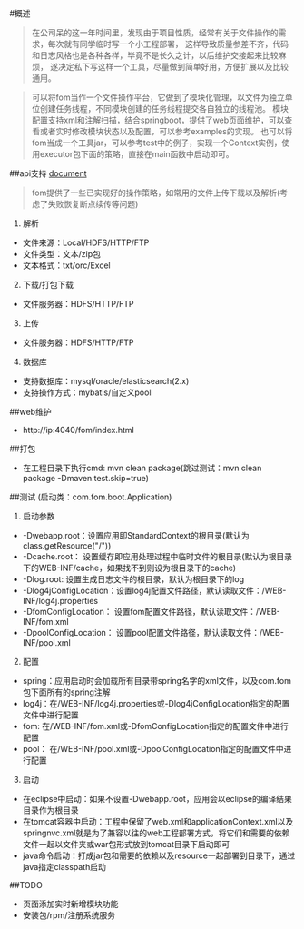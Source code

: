 #概述
> 在公司呆的这一年时间里，发现由于项目性质，经常有关于文件操作的需求，每次就有同学临时写一个小工程部署，
> 这样导致质量参差不齐，代码和日志风格也是各种各样，毕竟不是长久之计，以后维护交接起来比较麻烦，
> 遂决定私下写这样一个工具，尽量做到简单好用，方便扩展以及比较通用。

> 可以将fom当作一个文件操作平台，它做到了模块化管理，以文件为独立单位创建任务线程，不同模块创建的任务线程提交各自独立的线程池。
> 模块配置支持xml和注解扫描，结合springboot，提供了web页面维护，可以查看或者实时修改模块状态以及配置，可以参考examples的实现。
> 也可以将fom当成一个工具jar，可以参考test中的例子，实现一个Context实例，使用executor包下面的策略，直接在main函数中启动即可。

##api支持 [document](http://htmlpreview.github.io/?https://github.com/shanhm1991/fom/tree/master/apidocs/index.html)
> fom提供了一些已实现好的操作策略，如常用的文件上传下载以及解析(考虑了失败恢复断点续传等问题)
1. 解析
* 文件来源：Local/HDFS/HTTP/FTP
* 文件类型：文本/zip包
* 文本格式：txt/orc/Excel
2. 下载/打包下载
* 文件服务器：HDFS/HTTP/FTP
3. 上传
* 文件服务器：HDFS/HTTP/FTP
4. 数据库
* 支持数据库：mysql/oracle/elasticsearch(2.x)
* 支持操作方式：mybatis/自定义pool

##web维护
* http://ip:4040/fom/index.html

##打包
* 在工程目录下执行cmd: mvn clean package(跳过测试：mvn clean package -Dmaven.test.skip=true)

##测试 (启动类：com.fom.boot.Application)
1. 启动参数
* -Dwebapp.root：设置应用即StandardContext的根目录(默认为class.getResource("/"))
* -Dcache.root：  设置缓存即应用处理过程中临时文件的根目录(默认为根目录下的WEB-INF/cache，如果找不到则设为根目录下的cache)
* -Dlog.root:    设置生成日志文件的根目录，默认为根目录下的log
* -Dlog4jConfigLocation：设置log4j配置文件路径，默认读取文件：/WEB-INF/log4j.properties
* -DfomConfigLocation：    设置fom配置文件路径，默认读取文件：/WEB-INF/fom.xml
* -DpoolConfigLocation：  设置pool配置文件路径，默认读取文件：/WEB-INF/pool.xml
2. 配置
* spring：应用启动时会加载所有目录带spring名字的xml文件，以及com.fom包下面所有的spring注解
* log4j：在/WEB-INF/log4j.properties或-Dlog4jConfigLocation指定的配置文件中进行配置
* fom:   在/WEB-INF/fom.xml或-DfomConfigLocation指定的配置文件中进行配置
* pool：  在/WEB-INF/pool.xml或-DpoolConfigLocation指定的配置文件中进行配置
3. 启动
* 在eclipse中启动：如果不设置-Dwebapp.root，应用会以eclipse的编译结果目录作为根目录
* 在tomcat容器中启动：工程中保留了web.xml和applicationContext.xml以及springnvc.xml就是为了兼容以往的web工程部署方式，将它们和需要的依赖文件一起以文件夹或war包形式放到tomcat目录下启动即可
* java命令启动：打成jar包和需要的依赖以及resource一起部署到目录下，通过java指定classpath启动

##TODO
* 页面添加实时新增模块功能
* 安装包/rpm/注册系统服务


